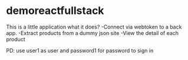 # demoreactfullstack

This is a little application
what it does?
-Connect via webtoken to a back app. 
-Extract products from a dummy json site
-View the detail of each product

PD: use user1 as user and password1 for password to sign in

